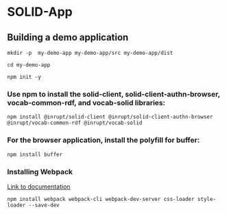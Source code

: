 # SOLID-App


## Building a demo application

```
mkdir -p  my-demo-app my-demo-app/src my-demo-app/dist
```



```
cd my-demo-app
```



```
npm init -y
```


### Use npm to install the solid-client, solid-client-authn-browser, vocab-common-rdf, and vocab-solid libraries:
```
npm install @inrupt/solid-client @inrupt/solid-client-authn-browser @inrupt/vocab-common-rdf @inrupt/vocab-solid
```

### For the browser application, install the polyfill for buffer:
```
npm install buffer
```

### Installing Webpack
[Link to documentation](https://webpack.js.org/concepts/)
```
npm install webpack webpack-cli webpack-dev-server css-loader style-loader --save-dev
```


